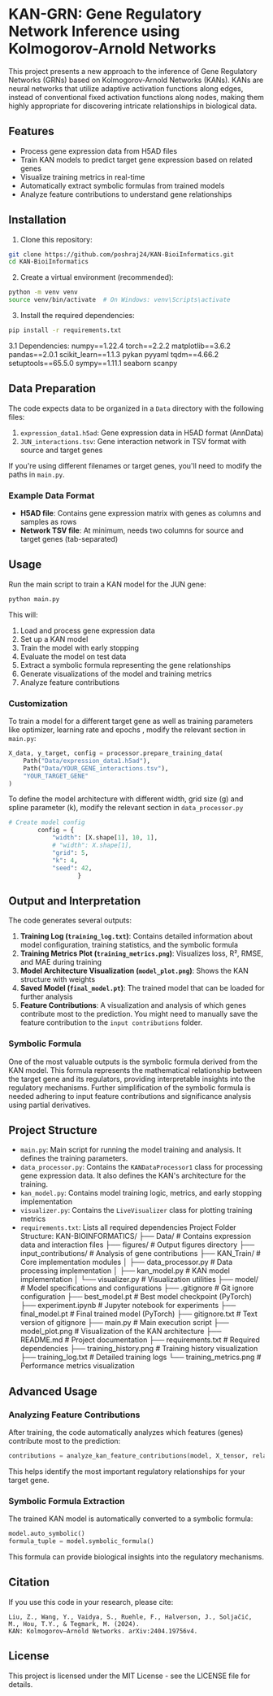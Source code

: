 # KAN-GRN: Gene Regulatory Network Inference using Kolmogorov-Arnold Networks

This project presents a new approach to the inference of Gene Regulatory Networks (GRNs) based on Kolmogorov-Arnold Networks (KANs). KANs are neural networks that utilize adaptive activation functions along edges, instead of conventional fixed activation functions along nodes, making them highly appropriate for discovering intricate relationships in biological data.

## Features

- Process gene expression data from H5AD files
- Train KAN models to predict target gene expression based on related genes
- Visualize training metrics in real-time
- Automatically extract symbolic formulas from trained models
- Analyze feature contributions to understand gene relationships

## Installation

1. Clone this repository:
```bash
git clone https://github.com/poshraj24/KAN-BioiInformatics.git
cd KAN-BioiInformatics
```

2. Create a virtual environment (recommended):
```bash
python -m venv venv
source venv/bin/activate  # On Windows: venv\Scripts\activate
```

3. Install the required dependencies:
```bash
pip install -r requirements.txt
```
3.1
Dependencies: 
numpy==1.22.4
torch==2.2.2
matplotlib==3.6.2
pandas==2.0.1
scikit_learn==1.1.3
pykan
pyyaml
tqdm==4.66.2
setuptools==65.5.0
sympy==1.11.1
seaborn
scanpy
## Data Preparation

The code expects data to be organized in a `Data` directory with the following files:

1. `expression_data1.h5ad`: Gene expression data in H5AD format (AnnData)
2. `JUN_interactions.tsv`: Gene interaction network in TSV format with source and target genes

If you're using different filenames or target genes, you'll need to modify the paths in `main.py`.

### Example Data Format

- **H5AD file**: Contains gene expression matrix with genes as columns and samples as rows
- **Network TSV file**: At minimum, needs two columns for source and target genes (tab-separated)

## Usage

Run the main script to train a KAN model for the JUN gene:

```bash
python main.py
```

This will:
1. Load and process gene expression data
2. Set up a KAN model
3. Train the model with early stopping
4. Evaluate the model on test data
5. Extract a symbolic formula representing the gene relationships
6. Generate visualizations of the model and training metrics
7. Analyze feature contributions

### Customization

To train a model for a different target gene as well as training parameters like optimizer, learning rate and epochs , modify the relevant section in `main.py`:

```python
X_data, y_target, config = processor.prepare_training_data(
    Path("Data/expression_data1.h5ad"), 
    Path("Data/YOUR_GENE_interactions.tsv"), 
    "YOUR_TARGET_GENE"
)
```
To define the model architecture with different width, grid size (g) and spline parameter (k), modify the relevant section in `data_processor.py`
```python
# Create model config
        config = {
            "width": [X.shape[1], 10, 1],
            # "width": X.shape[1],
            "grid": 5,
            "k": 4,
            "seed": 42,
                   }
```
## Output and Interpretation

The code generates several outputs:

1. **Training Log (`training_log.txt`)**: Contains detailed information about model configuration, training statistics, and the symbolic formula
2. **Training Metrics Plot (`training_metrics.png`)**: Visualizes loss, R², RMSE, and MAE during training
3. **Model Architecture Visualization (`model_plot.png`)**: Shows the KAN structure with weights
4. **Saved Model (`final_model.pt`)**: The trained model that can be loaded for further analysis
5. **Feature Contributions**: A visualization and analysis of which genes contribute most to the prediction. You might need to manually save the feature contribution to the `input contributions` folder.

### Symbolic Formula

One of the most valuable outputs is the symbolic formula derived from the KAN model. This formula represents the mathematical relationship between the target gene and its regulators, providing interpretable insights into the regulatory mechanisms. Further simplification of the symbolic formula is needed adhering to input feature contributions and significance analysis using partial derivatives.

## Project Structure

- `main.py`: Main script for running the model training and analysis. It defines the training parameters. 
- `data_processor.py`: Contains the `KANDataProcessor1` class for processing gene expression data. It also defines the KAN's architecture for the training. 
- `kan_model.py`: Contains model training logic, metrics, and early stopping implementation
- `visualizer.py`: Contains the `LiveVisualizer` class for plotting training metrics
- `requirements.txt`: Lists all required dependencies
Project Folder Structure:
KAN-BIOINFORMATICS/
├── Data/                      # Contains expression data and interaction files
├── figures/                   # Output figures directory 
├── input_contributions/       # Analysis of gene contributions
├── KAN_Train/                 # Core implementation modules
│   ├── data_processor.py      # Data processing implementation
│   ├── kan_model.py           # KAN model implementation
│   └── visualizer.py          # Visualization utilities
├── model/                     # Model specifications and configurations
├── .gitignore                 # Git ignore configuration
├── best_model.pt              # Best model checkpoint (PyTorch)
├── experiment.ipynb           # Jupyter notebook for experiments
├── final_model.pt             # Final trained model (PyTorch)
├── gitignore.txt              # Text version of gitignore
├── main.py                    # Main execution script
├── model_plot.png             # Visualization of the KAN architecture
├── README.md                  # Project documentation
├── requirements.txt           # Required dependencies
├── training_history.png       # Training history visualization
├── training_log.txt           # Detailed training logs
└── training_metrics.png       # Performance metrics visualization
## Advanced Usage

### Analyzing Feature Contributions

After training, the code automatically analyzes which features (genes) contribute most to the prediction:

```python
contributions = analyze_kan_feature_contributions(model, X_tensor, related_genes)
```

This helps identify the most important regulatory relationships for your target gene.

### Symbolic Formula Extraction

The trained KAN model is automatically converted to a symbolic formula:

```python
model.auto_symbolic()
formula_tuple = model.symbolic_formula()
```

This formula can provide biological insights into the regulatory mechanisms.

## Citation

If you use this code in your research, please cite:

```
Liu, Z., Wang, Y., Vaidya, S., Ruehle, F., Halverson, J., Soljačić, M., Hou, T.Y., & Tegmark, M. (2024). 
KAN: Kolmogorov–Arnold Networks. arXiv:2404.19756v4.
```

## License

This project is licensed under the MIT License - see the LICENSE file for details.
